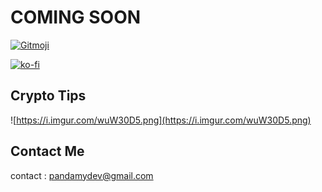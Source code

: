 # COMING SOON

<a href="https://gitmoji.dev">
  <img src="https://img.shields.io/badge/gitmoji-%20😜%20😍-FFDD67.svg?style=flat-square" alt="Gitmoji">
</a>

[![ko-fi](https://ko-fi.com/img/githubbutton_sm.svg)](https://ko-fi.com/A0A72UVP8)

## Crypto Tips

![https://i.imgur.com/wuW30D5.png](https://i.imgur.com/wuW30D5.png)

## Contact Me

contact : [pandamydev@gmail.com](mailto:pandamydev@gmail.com)
